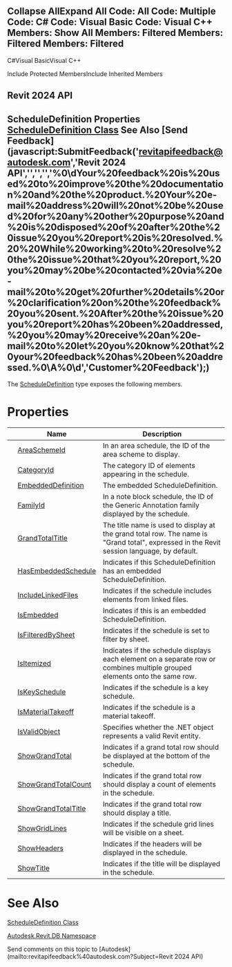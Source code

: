 ﻿

Collapse AllExpand All Code: All Code: Multiple Code: C# Code: Visual Basic Code: Visual C++  Members: Show All Members: Filtered Members: Filtered Members: Filtered   
---  
  
C#Visual BasicVisual C++

Include Protected MembersInclude Inherited Members

Revit 2024 API  
---  
ScheduleDefinition Properties  
[ScheduleDefinition Class](420696e3-f3ec-1a1d-1205-36a8119d81e5.md) See Also [Send Feedback](javascript:SubmitFeedback\('revitapifeedback@autodesk.com','Revit 2024 API','','','','%0\\dYour%20feedback%20is%20used%20to%20improve%20the%20documentation%20and%20the%20product.%20Your%20e-mail%20address%20will%20not%20be%20used%20for%20any%20other%20purpose%20and%20is%20disposed%20of%20after%20the%20issue%20you%20report%20is%20resolved.%20%20While%20working%20to%20resolve%20the%20issue%20that%20you%20report,%20you%20may%20be%20contacted%20via%20e-mail%20to%20get%20further%20details%20or%20clarification%20on%20the%20feedback%20you%20sent.%20After%20the%20issue%20you%20report%20has%20been%20addressed,%20you%20may%20receive%20an%20e-mail%20to%20let%20you%20know%20that%20your%20feedback%20has%20been%20addressed.%0\\A%0\\d','Customer%20Feedback'\);)  
---  
  
The [ScheduleDefinition](420696e3-f3ec-1a1d-1205-36a8119d81e5.md) type exposes the following members.

# Properties

|  | Name | Description |
| --- | --- | --- |
|  | [AreaSchemeId](9f7b2f19-1b20-fa58-72b8-0331bd8bb7bc.md) | In an area schedule, the ID of the area scheme to display. |
|  | [CategoryId](ec498b0e-3040-fc49-b3cf-9f81c842f271.md) | The category ID of elements appearing in the schedule. |
|  | [EmbeddedDefinition](a5b4bcde-651a-2579-1f8d-1b98c9fe2a85.md) | The embedded ScheduleDefinition. |
|  | [FamilyId](4ea3d108-7cf6-c557-89a9-81e52919e8b3.md) | In a note block schedule, the ID of the Generic Annotation family displayed by the schedule. |
|  | [GrandTotalTitle](9ae55f67-836c-d62d-8613-33a300bac264.md) | The title name is used to display at the grand total row. The name is "Grand total", expressed in the Revit session language, by default. |
|  | [HasEmbeddedSchedule](5d6d98b0-6c2f-e6c4-c888-a85776657e61.md) | Indicates if this ScheduleDefinition has an embedded ScheduleDefinition. |
|  | [IncludeLinkedFiles](d8ad7404-f33b-de75-c76d-395c61cf0c5a.md) | Indicates if the schedule includes elements from linked files. |
|  | [IsEmbedded](5d87f88a-4d97-baeb-7cf8-7d2991db5a75.md) | Indicates if this is an embedded ScheduleDefinition. |
|  | [IsFilteredBySheet](cb831874-15f8-aaa0-f2e5-aafef137f0af.md) | Indicates if the schedule is set to filter by sheet. |
|  | [IsItemized](10fc3753-29a0-8b1a-2f21-77f2634a4b9f.md) | Indicates if the schedule displays each element on a separate row or combines multiple grouped elements onto the same row. |
|  | [IsKeySchedule](fde24376-4e81-a336-7944-22c7ac31341a.md) | Indicates if the schedule is a key schedule. |
|  | [IsMaterialTakeoff](6e0766f0-1676-38b0-0582-5c0ed69e491a.md) | Indicates if the schedule is a material takeoff. |
|  | [IsValidObject](5058b98a-5a00-094e-ad16-acadc322e216.md) | Specifies whether the .NET object represents a valid Revit entity. |
|  | [ShowGrandTotal](35773562-1a92-2ff5-ec65-51648998b6ea.md) | Indicates if a grand total row should be displayed at the bottom of the schedule. |
|  | [ShowGrandTotalCount](9b08fabf-a499-1b15-3b9d-f669f6c601d8.md) | Indicates if the grand total row should display a count of elements in the schedule. |
|  | [ShowGrandTotalTitle](64bb930d-0a17-347b-dfba-94c7b6a279d5.md) | Indicates if the grand total row should display a title. |
|  | [ShowGridLines](ee129ffc-8e0b-144c-5e23-0069ab7c6bed.md) | Indicates if the schedule grid lines will be visible on a sheet. |
|  | [ShowHeaders](b720ea6e-5a8d-4b2c-2230-36eb878226fe.md) | Indicates if the headers will be displayed in the schedule. |
|  | [ShowTitle](a8e127d5-7dbd-bf97-f3ab-b3641316b321.md) | Indicates if the title will be displayed in the schedule. |
  
# See Also

[ScheduleDefinition Class](420696e3-f3ec-1a1d-1205-36a8119d81e5.md)

[Autodesk.Revit.DB Namespace](87546ba7-461b-c646-cbb1-2cb8f5bff8b2.md)

Send comments on this topic to [Autodesk](mailto:revitapifeedback%40autodesk.com?Subject=Revit 2024 API)